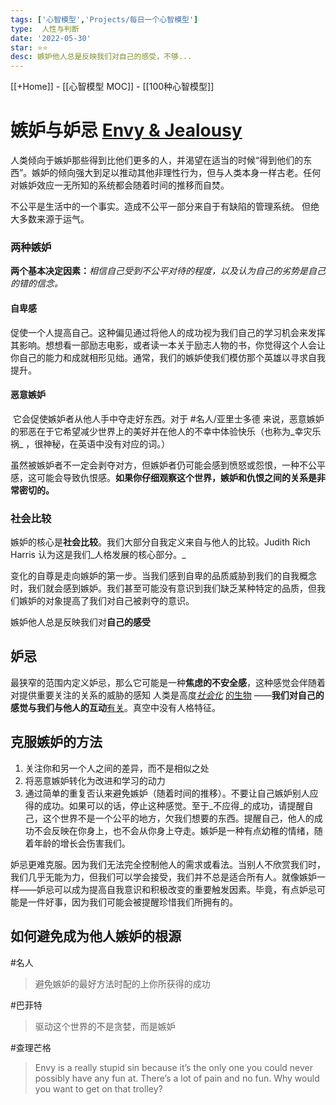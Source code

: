 ```yaml
---
tags: ['心智模型','Projects/每日一个心智模型']
type:  人性与判断
date: '2022-05-30'
star: ⭐⭐
desc: 嫉妒他人总是反映我们对自己的感受，不够...
---
```

[[+Home]] - [[心智模型 MOC]] - [[100种心智模型]]


# 嫉妒与妒忌 **[Envy & Jealousy](https://www.farnamstreetblog.com/2016/08/mental-model-bias-envy-jealousy/)**

人类倾向于嫉妒那些得到比他们更多的人，并渴望在适当的时候“得到他们的东西”。嫉妒的倾向强大到足以推动其他非理性行为，但与人类本身一样古老。任何对嫉妒效应一无所知的系统都会随着时间的推移而自焚。


不公平是生活中的一个事实。造成不公平一部分来自于有缺陷的管理系统。 但绝大多数来源于运气。


### 两种嫉妒
**两个基本决定因素：**_相信自己受到不公平对待的程度，以及认为自己的劣势是自己的错的信念。_

#### 自卑感
促使一个人提高自己。这种偏见通过将他人的成功视为我们自己的学习机会来发挥其影响。想想看一部励志电影，或者读一本关于励志人物的书，你觉得这个人会让你自己的能力和成就相形见绌。通常，我们的嫉妒使我们模仿那个英雄以寻求自我提升。

#### 恶意嫉妒
 它会促使嫉妒者从他人手中夺走好东西。对于 #名人/亚里士多德 来说，恶意嫉妒的邪恶在于它希望减少世界上的美好并在他人的不幸中体验快乐（也称为_幸灾乐祸_ ，很神秘，在英语中没有对应的词。）

虽然被嫉妒者不一定会剥夺对方，但嫉妒者仍可能会感到愤怒或怨恨，一种不公平感，这可能会导致仇恨感。**如果你仔细观察这个世界，嫉妒和仇恨之间的关系是非常密切的。**



### 社会比较
嫉妒的核心是**社会比较**。我们大部分自我定义来自与他人的比较。Judith Rich Harris 认为这是我们_人格发展的核心部分。_

变化的自尊是走向嫉妒的第一步。当我们感到自卑的品质威胁到我们的自我概念时，我们就会感到嫉妒。我们甚至可能没有意识到我们缺乏某种特定的品质，但我们嫉妒的对象提高了我们对自己被剥夺的意识。

嫉妒他人总是反映我们对**自己的感受**



## 妒忌
最狭窄的范围内定义妒忌，那么它可能是一种**焦虑的不安全感**，这种感觉会伴随着对提供重要关注的关系的威胁的感知
人类是高度[_社会化_](https://www.farnamstreetblog.com/2016/05/lewis-thomas-on-our-social-nature-and-getting-the-air-right/) [的生物](https://www.farnamstreetblog.com/2016/05/lewis-thomas-on-our-social-nature-and-getting-the-air-right/) ——**我们对自己的感觉与我们与他人的互动**[有关](https://www.farnamstreetblog.com/2016/05/lewis-thomas-on-our-social-nature-and-getting-the-air-right/)。真空中没有人格特征。


## 克服嫉妒的方法
1. 关注你和另一个人之间的差异，而不是相似之处
2. 将恶意嫉妒转化为改进和学习的动力
3. 通过简单的重复否认来避免嫉妒（随着时间的推移）。不要让自己嫉妒别人应得的成功。如果可以的话，停止这种感觉。至于_不应得_的成功，请提醒自己，这个世界不是一个公平的地方，欠我们想要的东西。提醒自己，他人的成功不会反映在你身上，也不会从你身上夺走。嫉妒是一种有点幼稚的情绪，随着年龄的增长会伤害我们。


妒忌更难克服。因为我们无法完全控制他人的需求或看法。当别人不欣赏我们时，我们几乎无能为力，但我们可以学会接受，我们并不总是适合所有人。就像嫉妒一样——妒忌可以成为提高自我意识和积极改变的重要触发因素。毕竟，有点妒忌可能是一件好事，因为我们可能会被提醒珍惜我们所拥有的。



## 如何避免成为他人嫉妒的根源
#名人 
>避免嫉妒的最好方法时配的上你所获得的成功


#巴菲特 
>驱动这个世界的不是贪婪，而是嫉妒

#查理芒格 
>Envy is a really stupid sin because it’s the only one you could never possibly have any fun at. There’s a lot of pain and no fun. Why would you want to get on that trolley?